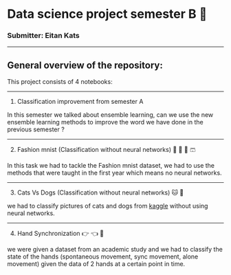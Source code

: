 # Data science project semester B :mechanical_arm:

### Submitter: Eitan Kats

-----
## General overview of the repository:

This project consists of 4 notebooks:

------
1. Classification improvement from semester A

In this semester we talked about ensemble learning, can we use the new ensemble learning methods to improve the word we have done in the previous semester ? 

------

2. Fashion mnist (Classification  without neural networks) :womans_clothes:	:jeans:	:dress:	:shorts:	

In this task we had to tackle the Fashion mnist dataset, we had to use the methods that were taught in the first year which means no neural networks.


------

3. Cats Vs Dogs (Classification without neural networks) :cat:	 :dog:

we had to classify pictures of cats and dogs from [kaggle](https://www.kaggle.com/c/dogs-vs-cats) without using neural networks.


----
4. Hand Synchronization :point_right:	 :point_left:	 :raised_hands:	

we were given a dataset from an academic study and we had to classify the state of the hands (spontaneous movement, sync movement, alone movement) given the data of 2 hands at a certain point in time.
